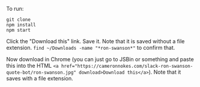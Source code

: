 To run:
```
git clone
npm install
npm start
```

Click the "Download this" link. Save it. Note that it is saved without a file extension. `find ~/Downloads -name "*ron-swanson*"` to confirm that. 

Now download in Chrome (you can just go to JSBin or something and paste this into the HTML `<a href="https://cameronnokes.com/slack-ron-swanson-quote-bot/ron-swanson.jpg" download>Download this</a>`). Note that it saves with a file extension. 
